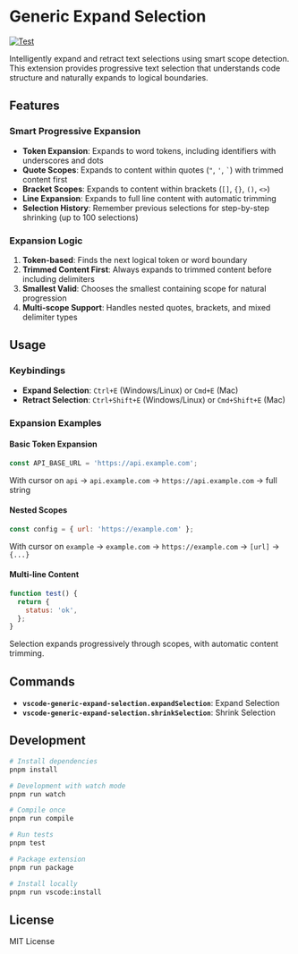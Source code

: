 # Generic Expand Selection

[![Test](https://github.com/dandehoon/vscode-generic-expand-selection/actions/workflows/test.yml/badge.svg)](https://github.com/dandehoon/vscode-generic-expand-selection/actions/workflows/test.yml)

Intelligently expand and retract text selections using smart scope detection. This extension provides progressive text selection that understands code structure and naturally expands to logical boundaries.

## Features

### Smart Progressive Expansion

- **Token Expansion**: Expands to word tokens, including identifiers with underscores and dots
- **Quote Scopes**: Expands to content within quotes (`"`, `'`, `` ` ``) with trimmed content first
- **Bracket Scopes**: Expands to content within brackets (`[]`, `{}`, `()`, `<>`)
- **Line Expansion**: Expands to full line content with automatic trimming
- **Selection History**: Remember previous selections for step-by-step shrinking (up to 100 selections)

### Expansion Logic

1. **Token-based**: Finds the next logical token or word boundary
2. **Trimmed Content First**: Always expands to trimmed content before including delimiters
3. **Smallest Valid**: Chooses the smallest containing scope for natural progression
4. **Multi-scope Support**: Handles nested quotes, brackets, and mixed delimiter types

## Usage

### Keybindings

- **Expand Selection**: `Ctrl+E` (Windows/Linux) or `Cmd+E` (Mac)
- **Retract Selection**: `Ctrl+Shift+E` (Windows/Linux) or `Cmd+Shift+E` (Mac)

### Expansion Examples

#### Basic Token Expansion

```javascript
const API_BASE_URL = 'https://api.example.com';
```

With cursor on `api` → `api.example.com` → `https://api.example.com` → full string

#### Nested Scopes

```javascript
const config = { url: 'https://example.com' };
```

With cursor on `example` → `example.com` → `https://example.com` → `[url]` → `{...}`

#### Multi-line Content

```javascript
function test() {
  return {
    status: 'ok',
  };
}
```

Selection expands progressively through scopes, with automatic content trimming.

## Commands

- **`vscode-generic-expand-selection.expandSelection`**: Expand Selection
- **`vscode-generic-expand-selection.shrinkSelection`**: Shrink Selection

## Development

```bash
# Install dependencies
pnpm install

# Development with watch mode
pnpm run watch

# Compile once
pnpm run compile

# Run tests
pnpm test

# Package extension
pnpm run package

# Install locally
pnpm run vscode:install
```

## License

MIT License
